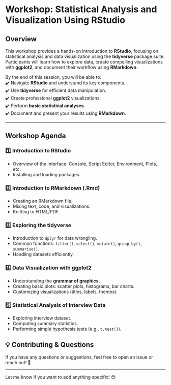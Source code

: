 # **Workshop: Statistical Analysis and Visualization Using RStudio**  

## **Overview**  
This workshop provides a hands-on introduction to **RStudio**, focusing on statistical analysis and data visualization using the **tidyverse** package suite. Participants will learn how to explore data, create compelling visualizations with **ggplot2**, and document their workflow using **RMarkdown**.  

By the end of this session, you will be able to:  
✔️ Navigate **RStudio** and understand its key components.  
✔️ Use **tidyverse** for efficient data manipulation.  
✔️ Create professional **ggplot2** visualizations.  
✔️ Perform **basic statistical analyses**.  
✔️ Document and present your results using **RMarkdown**.  

---

## **Workshop Agenda**  
### **1️⃣ Introduction to RStudio**  
- Overview of the interface: Console, Script Editor, Environment, Plots, etc.   
- Installing and loading packages.  

### **2️⃣ Introduction to RMarkdown (.Rmd)**  
- Creating an RMarkdown file.  
- Mixing text, code, and visualizations.  
- Knitting to HTML/PDF. 

### **3️⃣ Exploring the tidyverse**  
- Introduction to `dplyr` for data wrangling.  
- Common functions: `filter()`, `select()`, `mutate()`, `group_by()`, `summarise()`.  
- Handling datasets efficiently.   

### **4️⃣ Data Visualization with ggplot2**  
- Understanding the **grammar of graphics**.  
- Creating basic plots: scatter plots, histograms, bar charts.  
- Customizing visualizations (titles, labels, themes).  

### **5️⃣ Statistical Analysis of Interview Data**  
- Exploring interview dataset.  
- Computing summary statistics.  
- Performing simple hypothesis tests (e.g., `t.test()`). 

## **💡 Contributing & Questions**  
If you have any questions or suggestions, feel free to open an issue or reach out! 🚀  

---

Let me know if you want to add anything specific! 😊
